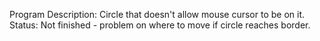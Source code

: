 Program Description: Circle that doesn't allow mouse cursor to be on it.
Status: Not finished - problem on where to move if circle reaches border.
